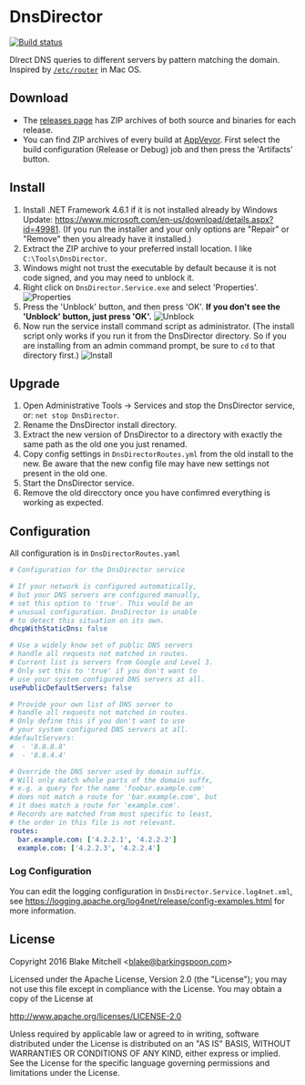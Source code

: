 # DnsDirector
[![Build status](https://ci.appveyor.com/api/projects/status/dgbuyqn9e94ri105?svg=true)](https://ci.appveyor.com/project/kalahari/dnsdirector)

DIrect DNS queries to different servers by pattern matching the domain.
Inspired by [`/etc/router`](http://hints.macworld.com/article.php?story=2004062902195410) in Mac OS.

## Download
* The [releases page](https://github.com/kalahari/DnsDirector/releases) has ZIP archives of both source and binaries for each release.
* You can find ZIP archives of every build at [AppVeyor](https://ci.appveyor.com/project/kalahari/dnsdirector). First select the build configuration (Release or Debug) job and then press the 'Artifacts' button.

## Install
1. Install .NET Framework 4.6.1 if it is not installed already by Windows Update: https://www.microsoft.com/en-us/download/details.aspx?id=49981. (If you run the installer and your only options are "Repair" or "Remove" then you already have it installed.)
1. Extract the ZIP archive to your preferred install location. I like `C:\Tools\DnsDirector`.
1. Windows might not trust the executable by default because it is not code signed, and you may need to unblock it.
  1. Right click on `DnsDirector.Service.exe` and select 'Properties'. ![Properties](https://raw.githubusercontent.com/wiki/kalahari/DnsDirector/img/DnsDirector_Unblock_1.png)
  1. Press the 'Unblock' button, and then press 'OK'. **If you don't see the 'Unblock' button, just press 'OK'.** ![Unblock](https://raw.githubusercontent.com/wiki/kalahari/DnsDirector/img/DnsDirector_Unblock_2.png)
1. Now run the service install command script as administrator. (The install script only works if you run it from the DnsDirector directory. So if you are installing from an admin command prompt, be sure to `cd` to that directory first.) ![Install](https://raw.githubusercontent.com/wiki/kalahari/DnsDirector/img/DnsDirector_Install.png)

## Upgrade
1. Open Administrative Tools -> Services and stop the DnsDirector service, or: `net stop DnsDirector`.
1. Rename the DnsDirector install directory.
1. Extract the new version of DnsDirector to a directory with exactly the same path as the old one you just renamed.
1. Copy config settings in `DnsDirectorRoutes.yml` from the old install to the new. Be aware that the new config file may have new settings not present in the old one.
1. Start the DnsDirector service.
1. Remove the old direcctory once you have confimred everything is working as expected.

## Configuration
All configuration is in `DnsDirectorRoutes.yaml`

```yaml
# Configuration for the DnsDirector service

# If your network is configured automatically,
# but your DNS servers are configured manually,
# set this option to 'true'. This would be an
# unusual configuration. DnsDirector is unable
# to detect this situation on its own.
dhcpWithStaticDns: false

# Use a widely know set of public DNS servers
# handle all requests not matched in routes.
# Current list is servers from Google and Level 3.
# Only set this to 'true' if you don't want to
# use your system configured DNS servers at all.
usePublicDefaultServers: false

# Provide your own list of DNS server to
# handle all requests not matched in routes.
# Only define this if you don't want to use
# your system configured DNS servers at all.
#defaultServers:
#  - '8.8.8.8'
#  - '8.8.4.4'

# Override the DNS server used by domain suffix.
# Will only match whole parts of the domain suffx,
# e.g. a query for the name 'foobar.example.com'
# does not match a route for 'bar.example.com', but
# it does match a route for 'example.com'.
# Records are matched from most specific to least,
# the order in this file is not relevant.
routes:
  bar.example.com: ['4.2.2.1', '4.2.2.2']
  example.com: ['4.2.2.3', '4.2.2.4']
```

### Log Configuration
You can edit the logging configuration in `DnsDirector.Service.log4net.xml`,
see https://logging.apache.org/log4net/release/config-examples.html for more information.

## License
Copyright 2016 Blake Mitchell &lt;blake@barkingspoon.com&gt;

Licensed under the Apache License, Version 2.0 (the "License");
you may not use this file except in compliance with the License.
You may obtain a copy of the License at

http://www.apache.org/licenses/LICENSE-2.0

Unless required by applicable law or agreed to in writing, software
distributed under the License is distributed on an "AS IS" BASIS,
WITHOUT WARRANTIES OR CONDITIONS OF ANY KIND, either express or implied.
See the License for the specific language governing permissions and
limitations under the License.
